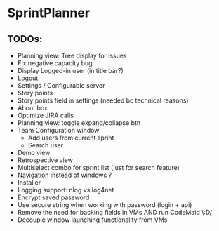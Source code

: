 # SprintPlanner
## TODOs:
* Planning view: Tree display for issues 
* Fix negative capacity bug
* Display Logged-in user (in title bar?)
* Logout
* Settings / Configurable server 
* Story points
* Story points field in settings (needed bc technical reasons)
* About box
* Optimize JIRA calls
* Planning view: toggle expand/collapse btn
* Team Configuration window 
  * Add users from current sprint
  * Search user 
* Demo view
* Retrospective view
* Multiselect combo for sprint list (just for search feature)
* Navigation instead of windows ?
* Installer
* Logging support: nlog vs log4net
* Encrypt saved password
* Use secure string when working with password (login + api)
* Remove the need for backing fields in VMs AND run CodeMaid \\:D/
* Decouple window launching functionality from VMs
